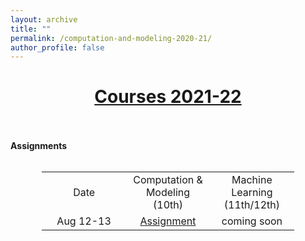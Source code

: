 ```yaml
---
layout: archive
title: ""
permalink: /computation-and-modeling-2020-21/
author_profile: false
---
```


# [<center>Courses 2021-22</center>](#top)

<div style="width:100%; max-width:800px; margin:auto"> 
    
<br><br><b>Assignments</b><br><br>

<center>
<table style="width:80%">
    <tr>
    <td width="33%"><center>Date</center></td>
    <td width="33%"><center>Computation & Modeling (10th)</center></td>
    <td width="33%"><center>Machine Learning (11th/12th)</center></td>
  </tr>
   <tr>
    <td width="33%"><center>Aug 12-13</center></td>
    <td width="33%"><center><a class="body" href="https://www.overleaf.com/read/xtxcrqwdgkvt" target="_blank">Assignment</a></center></center></td>
    <td width="33%"><center>coming soon</center></td>
  </tr>
</table>
</center>
